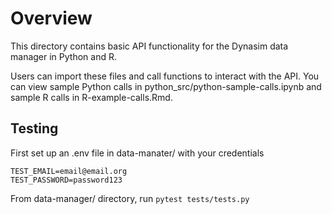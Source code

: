 # Overview
This directory contains basic API functionality for the Dynasim data manager in Python and R.

Users can import these files and call functions to interact with the API. You can view sample Python calls in python_src/python-sample-calls.ipynb and sample R calls in R-example-calls.Rmd.

## Testing
First set up an .env file in data-manater/ with your credentials

```
TEST_EMAIL=email@email.org
TEST_PASSWORD=password123
```

From data-manager/ directory, run `pytest tests/tests.py`